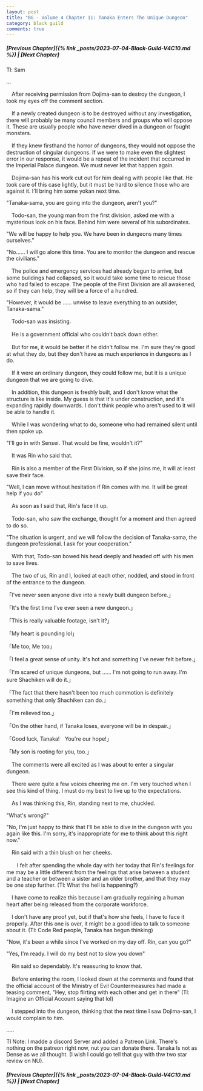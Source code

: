 ```yaml
---
layout: post
title: "BG - Volume 4 Chapter 11: Tanaka Enters The Unique Dungeon"
category: black guild
comments: true
---
```


##### [Previous Chapter]({% link _posts/2023-07-04-Black-Guild-V4C10.md %}) \| [Next Chapter]





Tl: Sam

…


　After receiving permission from Dojima-san to destroy the dungeon, I took my eyes off the comment section.


　If a newly created dungeon is to be destroyed without any investigation, there will probably be many council members and groups who will oppose it. These are usually people who have never dived in a dungeon or fought monsters.


　If they knew firsthand the horror of dungeons, they would not oppose the destruction of singular dungeons. If we were to make even the slightest error in our response, it would be a repeat of the incident that occurred in the Imperial Palace dungeon. We must never let that happen again.
<!--more-->

　Dojima-san has his work cut out for him dealing with people like that. He took care of this case lightly, but it must be hard to silence those who are against it. I'll bring him some yokan next time.


"Tanaka-sama, you are going into the dungeon, aren't you?"


　Todo-san, the young man from the first division, asked me with a mysterious look on his face. Behind him were several of his subordinates.


"We will be happy to help you. We have been in dungeons many times ourselves."

"No...... I will go alone this time. You are to monitor the dungeon and rescue the civilians."


　The police and emergency services had already begun to arrive, but some buildings had collapsed, so it would take some time to rescue those who had failed to escape. The people of the First Division are all awakened, so if they can help, they will be a force of a hundred.


"However, it would be ...... unwise to leave everything to an outsider, Tanaka-sama."


　Todo-san was insisting.

　He is a government official who couldn't back down either.


　But for me, it would be better if he didn't follow me. I'm sure they're good at what they do, but they don't have as much experience in dungeons as I do.

　If it were an ordinary dungeon, they could follow me, but it is a unique dungeon that we are going to dive.

　In addition, this dungeon is freshly built, and I don't know what the structure is like inside. My guess is that it's under construction, and it's expanding rapidly downwards. I don't think people who aren't used to it will be able to handle it.


　While I was wondering what to do, someone who had remained silent until then spoke up.


"I'll go in with Sensei. That would be fine, wouldn't it?"


　It was Rin who said that.

　Rin is also a member of the First Division, so if she joins me, it will at least save their face.


"Well, I can move without hesitation if Rin comes with me. It will be great help if you do"


　As soon as I said that, Rin's face lit up.

　Todo-san, who saw the exchange, thought for a moment and then agreed to do so.


"The situation is urgent, and we will follow the decision of Tanaka-sama, the dungeon professional. I ask for your cooperation."


　With that, Todo-san bowed his head deeply and headed off with his men to save lives.

　The two of us, Rin and I, looked at each other, nodded, and stood in front of the entrance to the dungeon.


「I've never seen anyone dive into a newly built dungeon before.」

「It's the first time I've ever seen a new dungeon.」

「This is really valuable footage, isn't it?」

「My heart is pounding lol」

「Me too, Me too」

「I feel a great sense of unity. It's hot and something I've never felt before.」

「I'm scared of unique dungeons, but ...... I'm not going to run away. I'm sure Shachiken will do it.」

「The fact that there hasn't been too much commotion is definitely something that only Shachiken can do.」

「I'm relieved too.」

「On the other hand, if Tanaka loses, everyone will be in despair.」

「Good luck, Tanaka!　You're our hope!」

「My son is rooting for you, too.」


　The comments were all excited as I was about to enter a singular dungeon.

　There were quite a few voices cheering me on. I'm very touched when I see this kind of thing. I must do my best to live up to the expectations.


　As I was thinking this, Rin, standing next to me, chuckled.


"What's wrong?"

"No, I'm just happy to think that I'll be able to dive in the dungeon with you again like this. I'm sorry, it's inappropriate for me to think about this right now."


　Rin said with a thin blush on her cheeks.

　　I felt after spending the whole day with her today that Rin's feelings for me may be a little different from the feelings that arise between a student and a teacher or between a sister and an older brother, and that they may be one step further. (Tl: What the hell is happening?)

　I have come to realize this because I am gradually regaining a human heart after being released from the corporate workforce.


　I don't have any proof yet, but if that's how she feels, I have to face it properly. After this one is over, it might be a good idea to talk to someone about it.  (Tl: Code Red people, Tanaka has begun thinking)


"Now, it's been a while since I've worked on my day off. Rin, can you go?"

"Yes, I'm ready. I will do my best not to slow you down"


　Rin said so dependably. It's reassuring to know that.

　Before entering the room, I looked down at the comments and found that the official account of the Ministry of Evil Countermeasures had made a teasing comment, "Hey, stop flirting with each other and get in there" (Tl: Imagine an Official Account saying that lol)


　I stepped into the dungeon, thinking that the next time I saw Dojima-san, I would complain to him.



.....


Tl Note: I madde a discord Server and added a Patreon Link. There's nothing on the patreon right now, nut you can donate there. Tanaka Is not as Dense as we all thought. (I wish I could go tell that guy with thw two star review on NU).






##### [Previous Chapter]({% link _posts/2023-07-04-Black-Guild-V4C10.md %}) \| [Next Chapter]